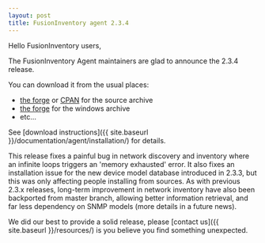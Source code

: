 ```yaml
---
layout: post
title: FusionInventory agent 2.3.4
---
```


Hello FusionInventory users,

The FusionInventory Agent maintainers are glad to announce the 2.3.4 release.

You can download it from the usual places:

* [the forge](http://forge.fusioninventory.org/projects/fusioninventory-agent/files) or [CPAN](https://metacpan.org/release/FusionInventory-Agent) for the source archive
* [the forge](http://forge.fusioninventory.org/projects/fusioninventory-agent-windows-installer/files) for the windows archive
* etc...

See [download instructions]({{ site.baseurl }}/documentation/agent/installation/) for details.

This release fixes a painful bug in network discovery and inventory where an
infinite loops triggers an 'memory exhausted' error. It also fixes an
installation issue for the new device model database introduced in 2.3.3, but
this was only affecting people installing from sources. As with previous
2.3.x releases, long-term improvement in network inventory have also been
backported from master branch, allowing better information retrieval, and far
less dependency on SNMP models (more details in a future news).

We did our best to provide a solid release, please [contact us]({{ site.baseurl }}/resources/) is
you believe you find something unexpected.
